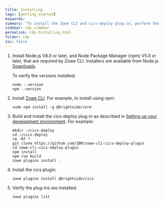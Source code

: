 ```yaml
---
title: Installing
tags: [getting_started]
keywords:
summary: "To install the Zowe CLI and cics-deploy plug-in, perform the following steps on your local workstation."
sidebar: cdp_sidebar
permalink: cdp-Installing.html
folder: cdp
toc: false
---
```


1. Install Node.js V8.0 or later, and Node Package Manager (npm) V5.0 or later, that are required by Zowe CLI. Installers are available from Node.js [Downloads](https://nodejs.org/en/download/).

    To verify the versions installed:

    ```console
    node --version
    npm --version
    ```

2. Install [Zowe CLI](https://zowe.github.io/docs-site/latest/user-guide/cli-installcli.html). For example, to install using npm:

    ```console
    sudo npm install -g @brightside/core
    ```

3. Build and install the cics-deploy plug-in as described in [Setting up your development environment](https://github.com/IBM/zowe-cli-cics-deploy-plugin/blob/master/docs-internal/tutorials/Setup.md). For example:

    ```console
    mkdir ~/cics-deploy
    cd ~/cics-deploy
    rm -Rf *
    git clone https://github.com/IBM/zowe-cli-cics-deploy-plugin
    cd zowe-cli-cics-deploy-plugin
    npm install
    npm run build
    zowe plugins install .
    ```
4. Install the cics plugin: 

    ```console
    zowe plugins install @brightside/cics
    ```

5. Verify the plug-ins are installed:

    ```console
    zowe plugins list
    ```